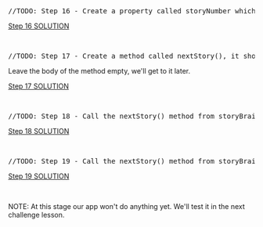 <pre class="prettyprint linenums">//TODO: Step 16 - Create a property called storyNumber which starts with a value of 0. This will be used to track which story the user is currently viewing.</pre><p><a href="https://github.com/londonappbrewery/destini-challenge-completed/commit/6a8b22e5d6c5bcde04d895c5d6ab62648f0a0993" rel="noopener noreferrer" target="_blank">Step 16 SOLUTION</a></p><p><br></p><pre class="prettyprint linenums">//TODO: Step 17 - Create a method called nextStory(), it should not have any outputs but it should have 1 input which will be the choice number (int) made by the user.</pre><p>Leave the body of the method empty, we'll get to it later. </p><p><a href="https://github.com/londonappbrewery/destini-challenge-completed/commit/ae48e9c42ef7e01794b4aae97367ea128c5c14c4" rel="noopener noreferrer" target="_blank">Step 17 SOLUTION</a></p><p><br></p><pre class="prettyprint linenums">//TODO: Step 18 - Call the nextStory() method from storyBrain and pass the number 1 as the choice made by the user.</pre><p><a href="https://github.com/londonappbrewery/destini-challenge-completed/commit/59788db5e177618af263f7d32cd1f4838ce06718" rel="noopener noreferrer" target="_blank">Step 18 SOLUTION</a></p><p><br></p><pre class="prettyprint linenums">//TODO: Step 19 - Call the nextStory() method from storyBrain and pass the number 2 as the choice made by the user.</pre><p><a href="https://github.com/londonappbrewery/destini-challenge-completed/commit/13c0f77be0db7f30b512d9820569667d49f18f5c" rel="noopener noreferrer" target="_blank">Step 19 SOLUTION</a></p><p><br></p><p>NOTE: At this stage our app won't do anything yet. We'll test it in the next challenge lesson. </p>